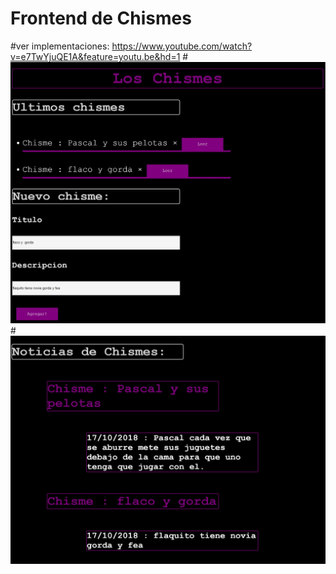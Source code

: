 # Frontend de Chismes
#ver implementaciones: https://www.youtube.com/watch?v=e7TwYjuQE1A&feature=youtu.be&hd=1
#![alt text](https://github.com/LEPPEDIAZ/Lab9-Web-Chismes/blob/master/imgforReadme/programa.JPG)
#![alt text](https://github.com/LEPPEDIAZ/Lab9-Web-Chismes/blob/master/imgforReadme/noticias.JPG)


